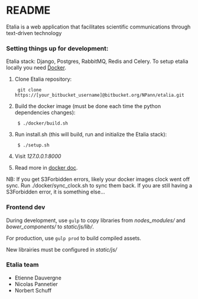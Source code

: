 # README #

Etalia is a web application that facilitates scientific communications through 
text-driven technology 

### Setting things up for development:

Etalia stack: Django, Postgres, RabbitMQ, Redis and Celery. 
To setup etalia locally you need [Docker](https://www.docker.com/).   

1. Clone Etalia repository:
        
        git clone https://[your_bitbucket_username]@bitbucket.org/NPann/etalia.git

2. Build the docker image (must be done each time the python dependencies changes):

        $ ./docker/build.sh

3. Run install.sh (this will build, run and initialize the Etalia stack):

        $ ./setup.sh

4. Visit _127.0.0.1:8000_

5. Read more in [docker doc](./docs/docker.md).

NB: If you get S3Forbidden errors, likely your docker images clock went off sync. Run ./docker/sync_clock.sh to sync
 them back. If you are still having a S3Forbidden error, it is something else...


### Frontend dev ###

During development, use ```gulp``` to copy libraries from *nodes_modules/* and *bower_components/* to *static/js/lib/*.

For production, use ```gulp prod``` to build compiled assets. 

New librairies must be configured in *static/js/*

### Etalia team ###

* Etienne Dauvergne
* Nicolas Pannetier
* Norbert Schuff
